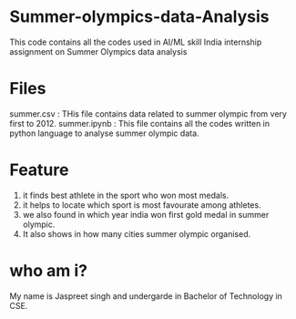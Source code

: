 # Summer-olympics-data-Analysis
This code contains all the codes used in AI/ML skill India internship assignment on Summer Olympics data analysis  

# Files

summer.csv  : THis file contains data related to summer olympic from very first to 2012.
summer.ipynb : This file contains all the codes written in python language to analyse summer olympic data.

# Feature

1. it finds best athlete in the sport who won most medals.
2. it helps to locate which sport is most favourate among athletes.
3. we also found in which year india won first gold medal in summer olympic.
4. It also shows in how many cities summer olympic organised.

# who am i?

My name is Jaspreet singh and undergarde in Bachelor of Technology in CSE.





